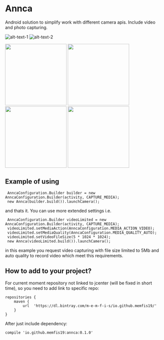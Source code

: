 # Annca
Android solution to simplify work with different camera apis. Include video and photo capturing.

![alt-text-1](https://github.com/memfis19/Annca/blob/master/art/default_camera.png "title-1") ![alt-text-2](https://github.com/memfis19/Annca/blob/master/art/settings_for_video_limitation.png "title-2")

<img src="https://github.com/memfis19/Annca/blob/master/art/default_camera.png" width="200" />

<img src="https://github.com/memfis19/Annca/blob/master/art/settings_for_video_limitation.png" width="200" />

<img src="https://github.com/memfis19/Annca/blob/master/art/video_camera.png" width="200" />

<img src="https://github.com/memfis19/Annca/blob/master/art/video_low_quality.png" width="200" />

## Example of using
```
 AnncaConfiguration.Builder builder = new AnncaConfiguration.Builder(activity, CAPTURE_MEDIA);
 new Annca(builder.build()).launchCamera();
```
and thats it. You can use more extended settings i.e.
```
 AnncaConfiguration.Builder videoLimited = new AnncaConfiguration.Builder(activity, CAPTURE_MEDIA);
 videoLimited.setMediaAction(AnncaConfiguration.MEDIA_ACTION_VIDEO);
 videoLimited.setMediaQuality(AnncaConfiguration.MEDIA_QUALITY_AUTO);
 videoLimited.setVideoFileSize(5 * 1024 * 1024);
 new Annca(videoLimited.build()).launchCamera();
```
in this example you request video capturing with file size limited to 5Mb and auto quality to record video which meet this requirements.

## How to add to your project?
For current moment repository not linked to jcenter (will be fixed in short time), so you need to add link to specific repo:
```
repositories {
    maven {
        url  'https://dl.bintray.com/m-e-m-f-i-s/io.github.memfis19/'
    }
}
```
After just include dependency:
```
compile 'io.github.memfis19:annca:0.1.0'
```
